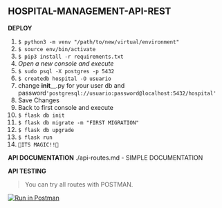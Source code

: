 ## HOSPITAL-MANAGEMENT-API-REST
**DEPLOY**

 1. `$ python3 -m venv "/path/to/new/virtual/environment"`
 2. `$ source env/bin/activate`
 3. `$ pip3 install -r requirements.txt`
 4. *Open a new console and execute*
 5. `$ sudo psql -X postgres -p 5432`
 6. `$ createdb hospital -O usuario`
 7. change __init____.py  for your user db and password`'postgresql://usuario:password@localhost:5432/hospital'`
 8. Save Changes
 9. Back to first console and execute
 10. `$ flask db init`
 11. `$ flask db migrate -m "FIRST MIGRATION"`
 12. `$ flask db upgrade` 
 13. `$ flask run`
 14. `🌈ITS MAGIC!!🌈`

**API DOCUMENTATION**
./api-routes.md - SIMPLE DOCUMENTATION

**API TESTING**

> You can try all routes with POSTMAN.

[![Run in Postman](https://run.pstmn.io/button.svg)](https://app.getpostman.com/run-collection/ea5dc1e6f60cdb86fa8e)